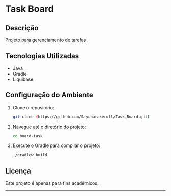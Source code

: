 # Task Board

## Descrição
Projeto para gerenciamento de tarefas.

## Tecnologias Utilizadas
- Java
- Gradle
- Liquibase

## Configuração do Ambiente
1. Clone o repositório:
   ```bash
   git clone (https://github.com/Sayonarakeroll/Task_Board.git)
   ```
2. Navegue até o diretório do projeto:
   ```bash
   cd board-task
   ```
3. Execute o Gradle para compilar o projeto:
   ```bash
   ./gradlew build
   ```

## Licença
Este projeto é apenas para fins acadêmicos.

---

